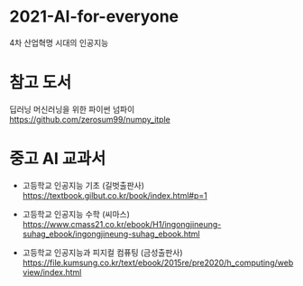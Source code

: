 # 2021-AI-for-everyone
4차 산업혁명 시대의 인공지능

# 참고 도서
딥러닝 머신러닝을 위한 파이썬 넘파이
https://github.com/zerosum99/numpy_itple

# 중고 AI 교과서
- 고등학교 인공지능 기초 (길벗출판사)
https://textbook.gilbut.co.kr/book/index.html#p=1

- 고등학교 인공지능 수학 (씨마스)
https://www.cmass21.co.kr/ebook/H1/ingongjineung-suhag_ebook/ingongjineung-suhag_ebook.html

- 고등학교 인공지능과 피지컬 컴퓨팅 (금성출판사)
https://file.kumsung.co.kr/text/ebook/2015re/pre2020/h_computing/webview/index.html

